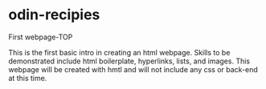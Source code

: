 # odin-recipies
First webpage-TOP

This is the first basic intro in creating an html 
webpage.  Skills to be demonstrated include html boilerplate, hyperlinks, lists, and images.  This webpage will be created with hmtl and will not include any css or back-end at this time.